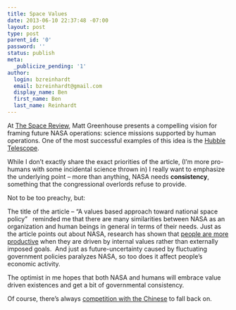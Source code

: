 ```yaml
---
title: Space Values
date: 2013-06-10 22:37:48 -07:00
layout: post
type: post
parent_id: '0'
password: ''
status: publish
meta:
  _publicize_pending: '1'
author:
  login: bzreinhardt
  email: bzreinhardt@gmail.com
  display_name: Ben
  first_name: Ben
  last_name: Reinhardt
---
```


<p>At <a href="http://www.thespacereview.com/article/2309/1" target="_blank">The Space Review</a>, Matt Greenhouse presents a compelling vision for framing future NASA operations: science missions supported by human operations. One of the most successful examples of this idea is the <a href="http://en.wikipedia.org/wiki/Hubble_Space_Telescope#Servicing_missions_and_new_instruments" target="_blank">Hubble Telescope</a>. </p>
<p>While I don’t exactly share the exact priorities of the article, (I’m more pro-humans with some incidental science thrown in) I really want to emphasize the underlying point – more than anything, NASA needs <b>consistency</b>, something that the congressional overlords refuse to provide.</p>
<p>Not to be too preachy, but:</p>
<p>The title of the article – “A values based approach toward national space policy”   reminded me that there are many similarities between NASA as an organization and human beings in general in terms of their needs. Just as the article points out about NASA, research has shown that <a href="http://www.amazon.com/The-Power-Full-Engagement-Performance/dp/0743226755/ref=sr_1_1?ie=UTF8&amp;qid=1370918043&amp;sr=8-1&amp;keywords=the+power+of+full+engagement">people are more productive</a> when they are driven by internal values rather than externally imposed goals.  And just as future-uncertainty caused by fluctuating government policies paralyzes NASA, so too does it affect people’s economic activity. </p>
<p>The optimist in me hopes that both NASA and humans will embrace value driven existences and get a bit of governmental consistency.</p>
<p>Of course, there’s always <a href="http://www.spacepolicyonline.com/news/china-announces-crew-for-tomorrows-shenzhou-10-launch?utm_source=feedly&amp;utm_medium=feed&amp;utm_campaign=Feed%3A+Spacepolicyonline+%28SpacePolicyOnline+News%29">competition with the Chinese</a> to fall back on. </p>

